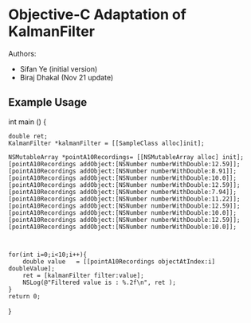 # Objective-C Adaptation of KalmanFilter

Authors:
- Sifan Ye (initial version)
- Biraj Dhakal (Nov 21 update)

## Example Usage

int main () {
    
    double ret;
    KalmanFilter *kalmanFilter = [[SampleClass alloc]init];
    
    NSMutableArray *pointA10Recordings= [[NSMutableArray alloc] init];
    [pointA10Recordings addObject:[NSNumber numberWithDouble:12.59]];
    [pointA10Recordings addObject:[NSNumber numberWithDouble:8.91]];
    [pointA10Recordings addObject:[NSNumber numberWithDouble:10.0]];
    [pointA10Recordings addObject:[NSNumber numberWithDouble:12.59]];
    [pointA10Recordings addObject:[NSNumber numberWithDouble:7.94]];
    [pointA10Recordings addObject:[NSNumber numberWithDouble:11.22]];
    [pointA10Recordings addObject:[NSNumber numberWithDouble:12.59]];
    [pointA10Recordings addObject:[NSNumber numberWithDouble:10.0]];
    [pointA10Recordings addObject:[NSNumber numberWithDouble:12.59]];
    [pointA10Recordings addObject:[NSNumber numberWithDouble:10.0]];
    
    
    
    for(int i=0;i<10;i++){
        double value   = [[pointA10Recordings objectAtIndex:i] doubleValue];
        ret = [kalmanFilter filter:value];
        NSLog(@"Filtered value is : %.2f\n", ret );
    }
    return 0;
}
